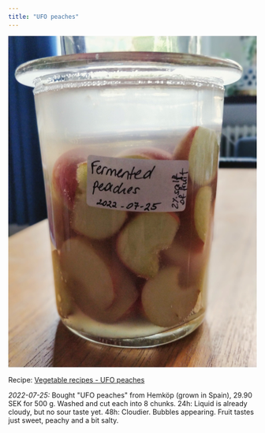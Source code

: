 ```yaml
---
title: "UFO peaches"
---
```


![](projects/attachments/Fermented%20peaches.jpg)

Recipe: [Vegetable recipes - UFO peaches](projects/fermentation/Vegetable%20recipes.md#UFO%20peaches)

_2022-07-25:_
Bought "UFO peaches" from Hemköp (grown in Spain), 29.90 SEK for 500 g. Washed and cut each into 8 chunks. 
24h: Liquid is already cloudy, but no sour taste yet.
48h: Cloudier. Bubbles appearing. Fruit tastes just sweet, peachy and a bit salty.

